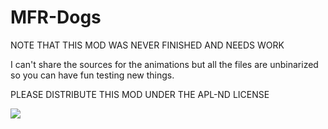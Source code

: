 # MFR-Dogs


NOTE THAT THIS MOD WAS NEVER FINISHED AND NEEDS WORK

I can't share the sources for the animations but all the files are unbinarized so you can have fun testing new things.

PLEASE DISTRIBUTE THIS MOD UNDER THE APL-ND LICENSE

<img src="https://data.bistudio.com/images/license/APL-ND.png">

